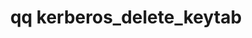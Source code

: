 ---
category: kerberos
command: kerberos_delete_keytab
keywords: qq, qq_cli, kerberos_delete_keytab
optional_options: []
permalink: /qq-cli-command-guide/kerberos/kerberos_delete_keytab.html
positional_options: []
sidebar: qq_cli_command_reference_sidebar
summary: This section explains how to use the <code>qq kerberos_delete_keytab</code>
  command.
synopsis: Delete the Kerberos keytab
title: qq kerberos_delete_keytab
usage: qq kerberos_delete_keytab [-h]
zendesk_source: qq CLI Command Guide

---